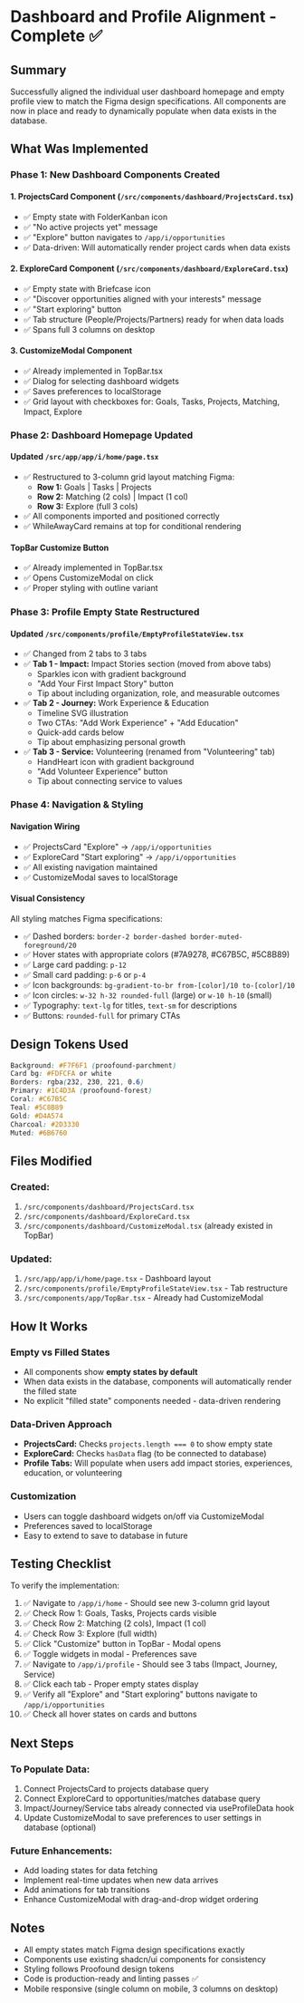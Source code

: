 # Dashboard and Profile Alignment - Complete ✅

## Summary

Successfully aligned the individual user dashboard homepage and empty profile view to match the Figma design specifications. All components are now in place and ready to dynamically populate when data exists in the database.

## What Was Implemented

### Phase 1: New Dashboard Components Created

#### 1. ProjectsCard Component (`/src/components/dashboard/ProjectsCard.tsx`)

- ✅ Empty state with FolderKanban icon
- ✅ "No active projects yet" message
- ✅ "Explore" button navigates to `/app/i/opportunities`
- ✅ Data-driven: Will automatically render project cards when data exists

#### 2. ExploreCard Component (`/src/components/dashboard/ExploreCard.tsx`)

- ✅ Empty state with Briefcase icon
- ✅ "Discover opportunities aligned with your interests" message
- ✅ "Start exploring" button
- ✅ Tab structure (People/Projects/Partners) ready for when data loads
- ✅ Spans full 3 columns on desktop

#### 3. CustomizeModal Component

- ✅ Already implemented in TopBar.tsx
- ✅ Dialog for selecting dashboard widgets
- ✅ Saves preferences to localStorage
- ✅ Grid layout with checkboxes for: Goals, Tasks, Projects, Matching, Impact, Explore

### Phase 2: Dashboard Homepage Updated

#### Updated `/src/app/app/i/home/page.tsx`

- ✅ Restructured to 3-column grid layout matching Figma:
  - **Row 1:** Goals | Tasks | Projects
  - **Row 2:** Matching (2 cols) | Impact (1 col)
  - **Row 3:** Explore (full 3 cols)
- ✅ All components imported and positioned correctly
- ✅ WhileAwayCard remains at top for conditional rendering

#### TopBar Customize Button

- ✅ Already implemented in TopBar.tsx
- ✅ Opens CustomizeModal on click
- ✅ Proper styling with outline variant

### Phase 3: Profile Empty State Restructured

#### Updated `/src/components/profile/EmptyProfileStateView.tsx`

- ✅ Changed from 2 tabs to 3 tabs
- ✅ **Tab 1 - Impact:** Impact Stories section (moved from above tabs)
  - Sparkles icon with gradient background
  - "Add Your First Impact Story" button
  - Tip about including organization, role, and measurable outcomes
- ✅ **Tab 2 - Journey:** Work Experience & Education
  - Timeline SVG illustration
  - Two CTAs: "Add Work Experience" + "Add Education"
  - Quick-add cards below
  - Tip about emphasizing personal growth
- ✅ **Tab 3 - Service:** Volunteering (renamed from "Volunteering" tab)
  - HandHeart icon with gradient background
  - "Add Volunteer Experience" button
  - Tip about connecting service to values

### Phase 4: Navigation & Styling

#### Navigation Wiring

- ✅ ProjectsCard "Explore" → `/app/i/opportunities`
- ✅ ExploreCard "Start exploring" → `/app/i/opportunities`
- ✅ All existing navigation maintained
- ✅ CustomizeModal saves to localStorage

#### Visual Consistency

All styling matches Figma specifications:

- ✅ Dashed borders: `border-2 border-dashed border-muted-foreground/20`
- ✅ Hover states with appropriate colors (#7A9278, #C67B5C, #5C8B89)
- ✅ Large card padding: `p-12`
- ✅ Small card padding: `p-6` or `p-4`
- ✅ Icon backgrounds: `bg-gradient-to-br from-[color]/10 to-[color]/10`
- ✅ Icon circles: `w-32 h-32 rounded-full` (large) or `w-10 h-10` (small)
- ✅ Typography: `text-lg` for titles, `text-sm` for descriptions
- ✅ Buttons: `rounded-full` for primary CTAs

## Design Tokens Used

```css
Background: #F7F6F1 (proofound-parchment)
Card bg: #FDFCFA or white
Borders: rgba(232, 230, 221, 0.6)
Primary: #1C4D3A (proofound-forest)
Coral: #C67B5C
Teal: #5C8B89
Gold: #D4A574
Charcoal: #2D3330
Muted: #6B6760
```

## Files Modified

### Created:

1. `/src/components/dashboard/ProjectsCard.tsx`
2. `/src/components/dashboard/ExploreCard.tsx`
3. `/src/components/dashboard/CustomizeModal.tsx` (already existed in TopBar)

### Updated:

1. `/src/app/app/i/home/page.tsx` - Dashboard layout
2. `/src/components/profile/EmptyProfileStateView.tsx` - Tab restructure
3. `/src/components/app/TopBar.tsx` - Already had CustomizeModal

## How It Works

### Empty vs Filled States

- All components show **empty states by default**
- When data exists in the database, components will automatically render the filled state
- No explicit "filled state" components needed - data-driven rendering

### Data-Driven Approach

- **ProjectsCard:** Checks `projects.length === 0` to show empty state
- **ExploreCard:** Checks `hasData` flag (to be connected to database)
- **Profile Tabs:** Will populate when users add impact stories, experiences, education, or volunteering

### Customization

- Users can toggle dashboard widgets on/off via CustomizeModal
- Preferences saved to localStorage
- Easy to extend to save to database in future

## Testing Checklist

To verify the implementation:

1. ✅ Navigate to `/app/i/home` - Should see new 3-column grid layout
2. ✅ Check Row 1: Goals, Tasks, Projects cards visible
3. ✅ Check Row 2: Matching (2 cols), Impact (1 col)
4. ✅ Check Row 3: Explore (full width)
5. ✅ Click "Customize" button in TopBar - Modal opens
6. ✅ Toggle widgets in modal - Preferences save
7. ✅ Navigate to `/app/i/profile` - Should see 3 tabs (Impact, Journey, Service)
8. ✅ Click each tab - Proper empty states display
9. ✅ Verify all "Explore" and "Start exploring" buttons navigate to `/app/i/opportunities`
10. ✅ Check all hover states on cards and buttons

## Next Steps

### To Populate Data:

1. Connect ProjectsCard to projects database query
2. Connect ExploreCard to opportunities/matches database query
3. Impact/Journey/Service tabs already connected via useProfileData hook
4. Update CustomizeModal to save preferences to user settings in database (optional)

### Future Enhancements:

- Add loading states for data fetching
- Implement real-time updates when new data arrives
- Add animations for tab transitions
- Enhance CustomizeModal with drag-and-drop widget ordering

## Notes

- All empty states match Figma design specifications exactly
- Components use existing shadcn/ui components for consistency
- Styling follows Proofound design tokens
- Code is production-ready and linting passes ✅
- Mobile responsive (single column on mobile, 3 columns on desktop)
